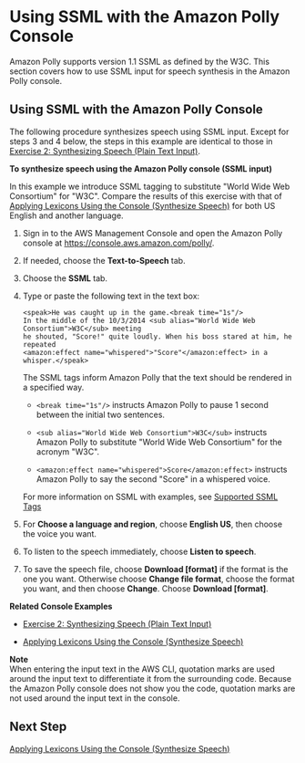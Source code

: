 # Using SSML with the Amazon Polly Console<a name="ssml-to-speech-console"></a>

Amazon Polly supports version 1\.1 SSML as defined by the W3C\. This section covers how to use SSML input for speech synthesis in the Amazon Polly console\.

## Using SSML with the Amazon Polly Console<a name="ssml-console-exercise"></a>

The following procedure synthesizes speech using SSML input\. Except for steps 3 and 4 below, the steps in this example are identical to those in [Exercise 2: Synthesizing Speech \(Plain Text Input\)](getting-started-console.md#plain-text-to-speech-console)\.

**To synthesize speech using the Amazon Polly console \(SSML input\)**

In this example we introduce SSML tagging to substitute "World Wide Web Consortium" for "W3C"\. Compare the results of this exercise with that of [Applying Lexicons Using the Console \(Synthesize Speech\)](managing-lexicons-console.md#managing-lexicons-console-synthesize-speech) for both US English and another language\.

1. Sign in to the AWS Management Console and open the Amazon Polly console at [https://console\.aws\.amazon\.com/polly/](https://console.aws.amazon.com/polly/)\.

1. If needed, choose the **Text\-to\-Speech** tab\. 

1. Choose the **SSML** tab\.

1. Type or paste the following text in the text box: 

   ```
   <speak>He was caught up in the game.<break time="1s"/> 
   In the middle of the 10/3/2014 <sub alias="World Wide Web Consortium">W3C</sub> meeting 
   he shouted, "Score!" quite loudly. When his boss stared at him, he repeated 
   <amazon:effect name="whispered">"Score"</amazon:effect> in a whisper.</speak>
   ```

   The SSML tags inform Amazon Polly that the text should be rendered in a specified way\.

   + `<break time="1s"/>` instructs Amazon Polly to pause 1 second between the initial two sentences\.

   + `<sub alias="World Wide Web Consortium">W3C</sub>` instructs Amazon Polly to substitute "World Wide Web Consortium" for the acronym "W3C"\.

   + `<amazon:effect name="whispered">Score</amazon:effect>` instructs Amazon Polly to say the second "Score" in a whispered voice\.

   For more information on SSML with examples, see [Supported SSML Tags](supported-ssml.md#supportedtags)

1. For **Choose a language and region**, choose **English US**, then choose the voice you want\.

1. To listen to the speech immediately, choose **Listen to speech**\.

1. To save the speech file, choose **Download \[format\]** if the format is the one you want\. Otherwise choose **Change file format**, choose the format you want, and then choose **Change**\. Choose **Download \[format\]**\. 

 **Related Console Examples** 

+ [Exercise 2: Synthesizing Speech \(Plain Text Input\)](getting-started-console.md#plain-text-to-speech-console)

+ [Applying Lexicons Using the Console \(Synthesize Speech\)](managing-lexicons-console.md#managing-lexicons-console-synthesize-speech)

**Note**  
When entering the input text in the AWS CLI, quotation marks are used around the input text to differentiate it from the surrounding code\. Because the Amazon Polly console does not show you the code, quotation marks are not used around the input text in the console\.

## Next Step<a name="ssml-console-next-step"></a>

[Applying Lexicons Using the Console \(Synthesize Speech\)](managing-lexicons-console.md#managing-lexicons-console-synthesize-speech)